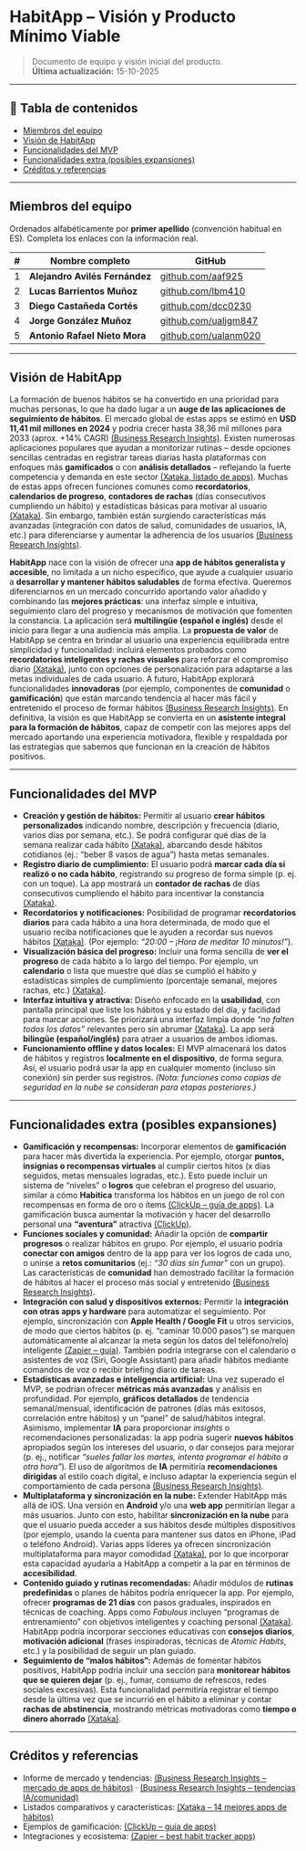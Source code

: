 
# HabitApp – Visión y Producto Mínimo Viable
> Documento de equipo y visión inicial del producto.  
> **Última actualización:** 15-10-2025

---

## 🧭 Tabla de contenidos
- [Miembros del equipo](#miembros-del-equipo)
- [Visión de HabitApp](#visión-de-habitapp)
- [Funcionalidades del MVP](#funcionalidades-del-mvp)
- [Funcionalidades extra (posibles expansiones)](#funcionalidades-extra-posibles-expansiones)
- [Créditos y referencias](#créditos-y-referencias)

---

## Miembros del equipo
Ordenados alfabéticamente por **primer apellido** (convención habitual en ES). Completa los enlaces con la información real.

| # | Nombre completo | GitHub |
|---:|---|---|
| 1 | **Alejandro Avilés Fernández** | [github.com/aaf925](https://github.com/aaf925) |
| 2 | **Lucas Barrientos Muñoz** | [github.com/lbm410](https://github.com/lbm410) |
| 3 | **Diego Castañeda Cortés** | [github.com/dcc0230](https://github.com/dcc0230) |
| 4 | **Jorge González Muñoz** | [github.com/ualjgm847](https://github.com/ualjgm847) |
| 5 | **Antonio Rafael Nieto Mora** | [github.com/ualanm020](https://github.com/ualanm020) |

---

## Visión de HabitApp
La formación de buenos hábitos se ha convertido en una prioridad para muchas personas, lo que ha dado lugar a un **auge de las aplicaciones de seguimiento de hábitos**. El mercado global de estas apps se estimó en **USD 11,41 mil millones en 2024** y podría crecer hasta 38,36 mil millones para 2033 (aprox. +14% CAGR) [(Business Research Insights)](https://www.businessresearchinsights.com/es/market-reports/habit-tracking-apps-market-109438#:~:text=Se%20prev%C3%A9%20que%20el%20tama%C3%B1o,durante%20el%20per%C3%ADodo%20de%20pron%C3%B3stico). Existen numerosas aplicaciones populares que ayudan a monitorizar rutinas – desde opciones sencillas centradas en registrar tareas diarias hasta plataformas con enfoques más **gamificados** o con **análisis detallados** – reflejando la fuerte competencia y demanda en este sector [(Xataka, listado de apps)](https://www.xataka.com/basics/14-mejores-aplicaciones-monitorizar-tus-nuevos-habitos-android-iphone#:~:text=Una%20aplicaci%C3%B3n%20que%20fusiona%20el,mes%20tendr%C3%A1s%20items%20de%20bonificaci%C3%B3n). Muchas de estas apps ofrecen funciones comunes como **recordatorios**, **calendarios de progreso**, **contadores de rachas** (días consecutivos cumpliendo un hábito) y estadísticas básicas para motivar al usuario [(Xataka)](https://www.xataka.com/basics/14-mejores-aplicaciones-monitorizar-tus-nuevos-habitos-android-iphone#:~:text=Esta%20aplicaci%C3%B3n%20te%20ofrece%20uno,de%20una%20app%20como%20esta). Sin embargo, también están surgiendo características más avanzadas (integración con datos de salud, comunidades de usuarios, IA, etc.) para diferenciarse y aumentar la adherencia de los usuarios [(Business Research Insights)](https://www.businessresearchinsights.com/es/market-reports/habit-tracking-app-market-117491#:~:text=El%20mercado%20para%20aplicaciones%20de,de%20la%20comunidad%20y%20gamificaci%C3%B3n).


**HabitApp** nace con la visión de ofrecer una **app de hábitos generalista y accesible**, no limitada a un nicho específico, que ayude a cualquier usuario a **desarrollar y mantener hábitos saludables** de forma efectiva. Queremos diferenciarnos en un mercado concurrido aportando valor añadido y combinando las **mejores prácticas**: una interfaz simple e intuitiva, seguimiento claro del progreso y mecanismos de motivación que fomenten la constancia. La aplicación será **multilingüe (español e inglés)** desde el inicio para llegar a una audiencia más amplia. La **propuesta de valor** de HabitApp se centra en brindar al usuario una experiencia equilibrada entre simplicidad y funcionalidad: incluirá elementos probados como **recordatorios inteligentes y rachas visuales** para reforzar el compromiso diario [(Xataka)](https://www.xataka.com/basics/14-mejores-aplicaciones-monitorizar-tus-nuevos-habitos-android-iphone#:~:text=Esta%20aplicaci%C3%B3n%20te%20ofrece%20uno,de%20una%20app%20como%20esta), junto con opciones de personalización para adaptarse a las metas individuales de cada usuario. A futuro, HabitApp explorará funcionalidades **innovadoras** (por ejemplo, componentes de **comunidad** o **gamificación**) que están marcando tendencia al hacer más fácil y entretenido el proceso de formar hábitos [(Business Research Insights)](https://www.businessresearchinsights.com/es/market-reports/habit-tracking-app-market-117491#:~:text=El%20mercado%20para%20aplicaciones%20de,de%20la%20comunidad%20y%20gamificaci%C3%B3n). En definitiva, la visión es que HabitApp se convierta en un **asistente integral para la formación de hábitos**, capaz de competir con las mejores apps del mercado aportando una experiencia motivadora, flexible y respaldada por las estrategias que sabemos que funcionan en la creación de hábitos positivos.

---

## Funcionalidades del MVP
- **Creación y gestión de hábitos:** Permitir al usuario **crear hábitos personalizados** indicando nombre, descripción y frecuencia (diario, varios días por semana, etc.). Se podrá configurar qué días de la semana realizar cada hábito [(Xataka)](https://www.xataka.com/basics/14-mejores-aplicaciones-monitorizar-tus-nuevos-habitos-android-iphone#:~:text=Esta%20aplicaci%C3%B3n%20te%20va%20a,que%20no%20se%20te%20olvide), abarcando desde hábitos cotidianos (ej.: “beber 8 vasos de agua”) hasta metas semanales.
- **Registro diario de cumplimiento:** El usuario podrá **marcar cada día si realizó o no cada hábito**, registrando su progreso de forma simple (p. ej. con un toque). La app mostrará un **contador de rachas** de días consecutivos cumpliendo el hábito para incentivar la constancia [(Xataka)](https://www.xataka.com/basics/14-mejores-aplicaciones-monitorizar-tus-nuevos-habitos-android-iphone#:~:text=Una%20aplicaci%C3%B3n%20para%20iOS%2C%20con,progresos%2C%20todos%20ellos%20completamente%20personalizables).
- **Recordatorios y notificaciones:** Posibilidad de programar **recordatorios diarios** para cada hábito a una hora determinada, de modo que el usuario reciba notificaciones que le ayuden a recordar sus nuevos hábitos [(Xataka)](https://www.xataka.com/basics/14-mejores-aplicaciones-monitorizar-tus-nuevos-habitos-android-iphone#:~:text=Esta%20aplicaci%C3%B3n%20te%20va%20a,que%20no%20se%20te%20olvide). (Por ejemplo: _“20:00 – ¡Hora de meditar 10 minutos!”_).
- **Visualización básica del progreso:** Incluir una forma sencilla de **ver el progreso** de cada hábito a lo largo del tiempo. Por ejemplo, un **calendario** o lista que muestre qué días se cumplió el hábito y estadísticas simples de cumplimiento (porcentaje semanal, mejores rachas, etc.) [(Xataka)](https://www.xataka.com/basics/14-mejores-aplicaciones-monitorizar-tus-nuevos-habitos-android-iphone#:~:text=Esta%20aplicaci%C3%B3n%20te%20ofrece%20uno,de%20una%20app%20como%20esta).
- **Interfaz intuitiva y atractiva:** Diseño enfocado en la **usabilidad**, con pantalla principal que liste los hábitos y su estado del día, y facilidad para marcar acciones. Se priorizará una interfaz limpia donde _“no falten todos los datos”_ relevantes pero sin abrumar [(Xataka)](https://www.xataka.com/basics/14-mejores-aplicaciones-monitorizar-tus-nuevos-habitos-android-iphone#:~:text=Una%20aplicaci%C3%B3n%20que%20busca%20combinar,sincronizaci%C3%B3n%20en%20todos%20tus%20dispositivos). La app será **bilingüe (español/inglés)** para atraer a usuarios de ambos idiomas.
- **Funcionamiento offline y datos locales:** El MVP almacenará los datos de hábitos y registros **localmente en el dispositivo**, de forma segura. Así, el usuario podrá usar la app en cualquier momento (incluso sin conexión) sin perder sus registros. _(Nota: funciones como copias de seguridad en la nube se consideran para etapas posteriores.)_

---

## Funcionalidades extra (posibles expansiones)
- **Gamificación y recompensas:** Incorporar elementos de **gamificación** para hacer más divertida la experiencia. Por ejemplo, otorgar **puntos, insignias o recompensas virtuales** al cumplir ciertos hitos (x días seguidos, metas mensuales logradas, etc.). Esto puede incluir un sistema de “niveles” o **logros** que celebran el progreso del usuario, similar a cómo **Habitica** transforma los hábitos en un juego de rol con recompensas en forma de oro o ítems [(ClickUp – guía de apps)](https://clickup.com/es-ES/blog/30902/best-habit-tracker-app#:~:text=A%20diferencia%20de%20la%20mayor%C3%ADa,personal%20sea%20divertido%20y%20motivador). La gamificación busca aumentar la motivación y hacer del desarrollo personal una **“aventura”** atractiva [(ClickUp)](https://clickup.com/es-ES/blog/30902/best-habit-tracker-app#:~:text=A%20diferencia%20de%20la%20mayor%C3%ADa,personal%20sea%20divertido%20y%20motivador).
- **Funciones sociales y comunidad:** Añadir la opción de **compartir progresos** o realizar hábitos en grupo. Por ejemplo, el usuario podría **conectar con amigos** dentro de la app para ver los logros de cada uno, o unirse a **retos comunitarios** (ej.: _“30 días sin fumar”_ con un grupo). Las características de **comunidad** han demostrado facilitar la formación de hábitos al hacer el proceso más social y entretenido [(Business Research Insights)](https://www.businessresearchinsights.com/es/market-reports/habit-tracking-app-market-117491#:~:text=El%20mercado%20de%20aplicaciones%20de,del%20cliente%20y%20la%20satisfacci%C3%B3n).
- **Integración con salud y dispositivos externos:** Permitir la **integración con otras apps y hardware** para automatizar el seguimiento. Por ejemplo, sincronización con **Apple Health / Google Fit** u otros servicios, de modo que ciertos hábitos (p. ej. “caminar 10.000 pasos”) se marquen automáticamente al alcanzar la meta según los datos del teléfono/reloj inteligente [(Zapier – guía)](https://zapier.com/blog/best-habit-tracker-app/#:~:text=But%20perhaps%20the%20most%20interesting,subscription%E2%80%94whatever%20it%20actually%20costs%20you). También podría integrarse con el calendario o asistentes de voz (Siri, Google Assistant) para añadir hábitos mediante comandos de voz o recibir briefing diario de tareas.
- **Estadísticas avanzadas e inteligencia artificial:** Una vez superado el MVP, se podrían ofrecer **métricas más avanzadas** y análisis en profundidad. Por ejemplo, **gráficos detallados** de tendencia semanal/mensual, identificación de patrones (días más exitosos, correlación entre hábitos) y un “panel” de salud/hábitos integral. Asimismo, implementar **IA** para proporcionar _insights_ o recomendaciones personalizadas: la app podría sugerir **nuevos hábitos** apropiados según los intereses del usuario, o dar consejos para mejorar (p. ej., notificar _“sueles fallar los martes, intenta programar el hábito a otra hora”_). El uso de algoritmos de **IA** permitiría **recomendaciones dirigidas** al estilo coach digital, e incluso adaptar la experiencia según el comportamiento de cada persona [(Business Research Insights)](https://www.businessresearchinsights.com/es/market-reports/habit-tracking-app-market-117491#:~:text=El%20crecimiento%20del%20mercado%20en,est%C3%A1%20impulsado%20por%20AI%2C%20IoT).
- **Multiplataforma y sincronización en la nube:** Extender HabitApp más allá de iOS. Una versión en **Android** y/o una **web app** permitirían llegar a más usuarios. Junto con esto, habilitar **sincronización en la nube** para que el usuario pueda acceder a sus hábitos desde múltiples dispositivos (por ejemplo, usando la cuenta para mantener sus datos en iPhone, iPad o teléfono Android). Varias apps líderes ya ofrecen sincronización multiplataforma para mayor comodidad [(Xataka)](https://www.xataka.com/basics/14-mejores-aplicaciones-monitorizar-tus-nuevos-habitos-android-iphone#:~:text=Una%20aplicaci%C3%B3n%20que%20busca%20combinar,sincronizaci%C3%B3n%20en%20todos%20tus%20dispositivos), por lo que incorporar esta capacidad ayudaría a HabitApp a competir a la par en términos de **accesibilidad**.
- **Contenido guiado y rutinas recomendadas:** Añadir módulos de **rutinas predefinidas** o planes de hábitos podría enriquecer la app. Por ejemplo, ofrecer **programas de 21 días** con pasos graduales, inspirados en técnicas de coaching. Apps como _Fabulous_ incluyen “programas de entrenamiento” con objetivos inteligentes y coaching personal [(Xataka)](https://www.xataka.com/basics/14-mejores-aplicaciones-monitorizar-tus-nuevos-habitos-android-iphone#:~:text=Una%20magn%C3%ADfica%20aplicaci%C3%B3n%20que%20no,fines%2C%20y%20un%20entrenador%20personal). HabitApp podría incorporar secciones educativas con **consejos diarios**, **motivación adicional** (frases inspiradoras, técnicas de *Atomic Habits*, etc.) y la posibilidad de seguir un plan guiado.
- **Seguimiento de “malos hábitos”:** Además de fomentar hábitos positivos, HabitApp podría incluir una sección para **monitorear hábitos que se quieren dejar** (p. ej., fumar, consumo de refrescos, redes sociales excesivas). Esta funcionalidad permitiría registrar el tiempo desde la última vez que se incurrió en el hábito a eliminar y contar **rachas de abstinencia**, mostrando métricas motivadoras como **tiempo o dinero ahorrado** [(Xataka)](https://www.xataka.com/basics/14-mejores-aplicaciones-monitorizar-tus-nuevos-habitos-android-iphone#:~:text=Esta%20es%20una%20aplicaci%C3%B3n%20que,te%20ayude%20a%20dejarlos%20atr%C3%A1s).

---

## Créditos y referencias
- Informe de mercado y tendencias: [(Business Research Insights – mercado de apps de hábitos)](https://www.businessresearchinsights.com/es/market-reports/habit-tracking-apps-market-109438) · [(Business Research Insights – tendencias IA/comunidad)](https://www.businessresearchinsights.com/es/market-reports/habit-tracking-app-market-117491)
- Listados comparativos y características: [(Xataka – 14 mejores apps de hábitos)](https://www.xataka.com/basics/14-mejores-aplicaciones-monitorizar-tus-nuevos-habitos-android-iphone)
- Ejemplos de gamificación: [(ClickUp – guía de apps)](https://clickup.com/es-ES/blog/30902/best-habit-tracker-app)
- Integraciones y ecosistema: [(Zapier – best habit tracker apps)](https://zapier.com/blog/best-habit-tracker-app/)

